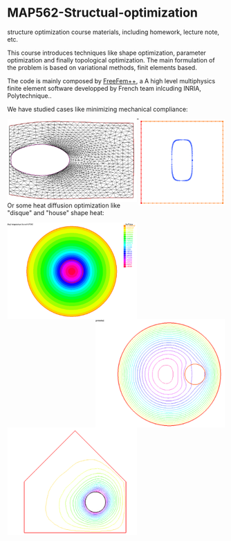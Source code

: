 # MAP562-Structual-optimization
structure optimization course materials, including homework, lecture note, etc.

This course introduces techniques like shape optimization, parameter optimization and finally topological optimization.
The main formulation of the problem is based on variational methods, finit elements based.

The code is mainly composed by [FreeFem++](https://freefem.org/), a A high level multiphysics finite element software developped by French team inlcuding INRIA, Polytechnique..

We have studied cases like minimizing mechanical compliance:

<div>
    <img align='left' src="img/deformed.png", width="300">
    <img align='right' src="img/original.png", width="200">
</div>


--------------------

Or some heat diffusion optimization like "disque" and "house" shape heat:


<div>
    <img align='left' src="img/diffuse.png", width="300">
    <img align='right' src="img/diffuse2.png", width="300">
</div>

<div>
    <img align='center' src="img/home.png", width="300">
</div>
